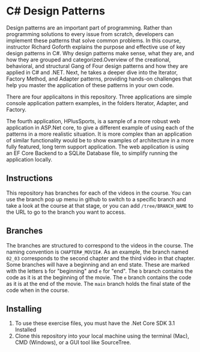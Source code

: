 # C# Design Patterns

Design patterns are an important part of programming. Rather than programming solutions to every issue from scratch, developers can implement these patterns that solve common problems. In this course, instructor Richard Goforth explains the purpose and effective use of key design patterns in C#. Why design patterns make sense, what they are, and how they are grouped and categorized.Overview of the creational, behavioral, and structural Gang of Four design patterns and how they are applied in C# and .NET. Next, he takes a deeper dive into the Iterator, Factory Method, and Adapter patterns, providing hands-on challenges that help you master the application of these patterns in your own code.

There are four applicaitons in this repository.  Three applications are simple console application pattern examples, in the folders Iterator, Adapter, and Factory.

The fourth application, HPlusSports, is a sample of a more robust web application in ASP.Net core, to give a different example of using each of the patterns in a more realistic situation.  It is more complex than an application of similar functionality would be to show examples of architecture in a more fully featured, long term support application.
The web application is using an EF Core Backend to a SQLite Database file, to simplify running the application locally.

## Instructions
This repository has branches for each of the videos in the course. You can use the branch pop up menu in github to switch to a specific branch and take a look at the course at that stage, or you can add `/tree/BRANCH_NAME` to the URL to go to the branch you want to access.

## Branches
The branches are structured to correspond to the videos in the course. The naming convention is `CHAPTER#_MOVIE#`. As an example, the branch named `02_03` corresponds to the second chapter and the third video in that chapter. 
Some branches will have a beginning and an end state. These are marked with the letters `b` for "beginning" and `e` for "end". The `b` branch contains the code as it is at the beginning of the movie. The `e` branch contains the code as it is at the end of the movie. The `main` branch holds the final state of the code when in the course.

## Installing
1. To use these exercise files, you must have the .Net Core SDK 3.1 Installed
2. Clone this repository into your local machine using the terminal (Mac), CMD (Windows), or a GUI tool like SourceTree.


[lil-course-url]: https://www.linkedin.com/learning/c-sharp-design-patterns
[lil-thumbnail-url]: https://cdn.lynda.com/course/2314072/2314072-1602606433506-16x9.jpg
